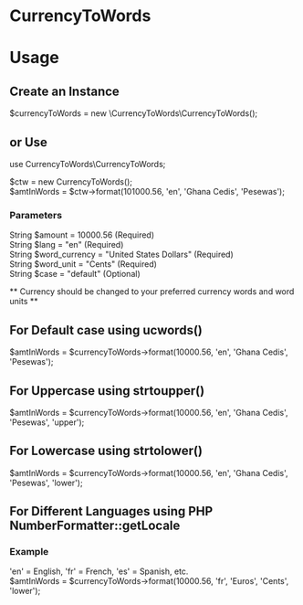 # CurrencyToWords

# Usage

## Create an Instance
$currencyToWords = new \CurrencyToWords\CurrencyToWords();

## or Use
use CurrencyToWords\CurrencyToWords;

$ctw = new CurrencyToWords(); \
$amtInWords = $ctw->format(101000.56, 'en', 'Ghana Cedis', 'Pesewas');

### Parameters
String $amount = 10000.56 (Required) \
String $lang = "en" (Required) \
String $word_currency = "United States Dollars" (Required) \
String $word_unit = "Cents" (Required) \
String $case = "default" (Optional)

** Currency should be changed to your preferred currency words and word units **

## For Default case using ucwords()
$amtInWords = $currencyToWords->format(10000.56, 'en', 'Ghana Cedis', 'Pesewas');

## For Uppercase using strtoupper()
$amtInWords = $currencyToWords->format(10000.56, 'en', 'Ghana Cedis', 'Pesewas', 'upper');

## For Lowercase using strtolower()
$amtInWords = $currencyToWords->format(10000.56, 'en', 'Ghana Cedis', 'Pesewas', 'lower');

## For Different Languages using PHP NumberFormatter::getLocale
### Example
'en' = English, 'fr' = French, 'es' = Spanish, etc. \
$amtInWords = $currencyToWords->format(10000.56, 'fr', 'Euros', 'Cents', 'lower');